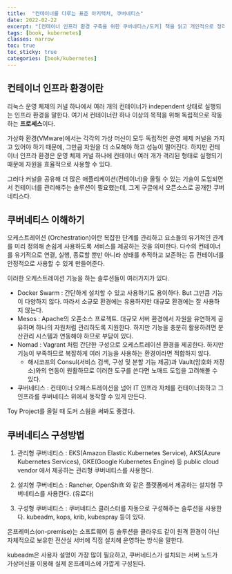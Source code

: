 ```yaml
---
title:  "컨테이너를 다루는 표준 아키텍처, 쿠버네티스"
date: 2022-02-22
excerpt: "[컨테이너 인프라 환경 구축을 위한 쿠버네티스/도커] 책을 읽고 개인적으로 정리한 내용입니다."
tags: [book, kubernetes]
classes: narrow
toc: true
toc_sticky: true
categories: [book/kubernetes]
---
```


## 컨테이너 인프라 환경이란
리눅스 운영 체제의 커널 하나에서 여러 개의 컨테이너가 independent 상태로 실행되는 인프라 환경을 말한다.
여기서 컨테이너란 하나 이상의 목적을 위해 독립적으로 작동하는 **프로세스**이다.

가상화 환경(VMware)에서는 각각의 가상 머신이 모두 독립적인 운영 체제 커널을 가지고 있어야 하기 때문에, 그만큼 자원을 더 소모해야 하고 성능이 떨어진다. 하지만 컨테이너 인프라 환경은 운영 체제 커널 하나에 컨테이너 여러 개가 격리된 형태로 실행되기 때문에 자원을 효율적으로 사용할 수 있다.

그러다 커널을 공유해 더 많은 애플리케이션(컨테이너)을 올릴 수 있는 기술이 도입되면서 컨테이너를 관리해주는 솔루션이 필요했는데, 그게 구글에서 오픈소스로 공개한 쿠버네티스다.

## 쿠버네티스 이해하기

오케스트레이션 (Orchestration)이란 복잡한 단계를 관리하고 요소들의 유기적인 관계를 미리 정의해 손쉽게 사용하도록 서비스를 제공하는 것을 의미한다. 다수의 컨테이너를 유기적으로 연결, 실행, 종료할 뿐만 아니라 상태를 추적하고 보존하는 등 컨테이너를 안정적으로 사용할 수 있게 만들어준다.

이러한 오케스트레이션 기능을 하는 솔루션들이 여러가지가 있다.
- Docker Swarm : 간단하게 설치할 수 있고 사용하기도 용이하다. But 그만큼 기능이 다양하지 않다. 따라서 소규모 환경에는 유용하지만 대규모 환경에는 잘 사용하지 않는다.
- Mesos : Apache의 오픈소스 프로젝트. 대규모 서버 환경에서 자원을 유연하게 공유하며 하나의 자원처럼 관리하도록 지원한다. 하지만 기능을 충분히 활용하려면 분산관리 시스템과 연동해야 하므로 부담이 있다.
- Nomad : Vagrant 처럼 간단한 구성으로 오케스트레이션 환경을 제공한다. 하지만 기능이 부족하므로 복잡하게 여러 기능을 사용하는 환경이라면 적합하지 않다.
  - 해시코프의 Consul(서비스 검색, 구성 및 분할 기능 제공)과 Vault(암호화 저장소)와의 연동이 원활하므로 이러한 도구를 쓴다면 노매드 도입을 고려해볼 수 있다.
- 쿠버네티스 : 컨테이너 오페스트레이션을 넘어 IT 인프라 자체를 컨테이너화하고 그 인프라를 쿠버네티스 위에서 동작할 수 있게 만든다.

Toy Project를 올릴 때 도커 스웜을 써봐도 좋겠다.

## 쿠버네티스 구성방법

1. 관리형 쿠버네티스 : EKS(Amazon Elastic Kubernetes Service), AKS(Azure Kubernetes Services), GKE(Google Kubernetes Engine) 등 public cloud vendor 에서 제공하는 관리형 쿠버네티스를 사용한다.

2. 설치형 쿠버네티스 : Rancher, OpenShift 와 같은 플랫폼에서 제공하는 설치형 쿠버네티스를 사용한다. (유료다)

3. 구성형 쿠버네티스 : 쿠버네티스 클러스터를 자동으로 구성해주는 솔루션을 사용한다. kubeadm, kops, krib, kubespray 등이 있다.

온프레미스(on-premise)는 소프트웨어 등 솔루션을 클라우드 같이 원격 환경이 아닌 자체적으로 보유한 전산실 서버에 직접 설치해 운영하는 방식을 말한다.

kubeadm은 사용자 설멍이 가장 많이 필요하고, 쿠버네티스가 설치되는 서버 노드가 가상머신을 이용해 실제 온프레미스에 가깝게 구성된다.
